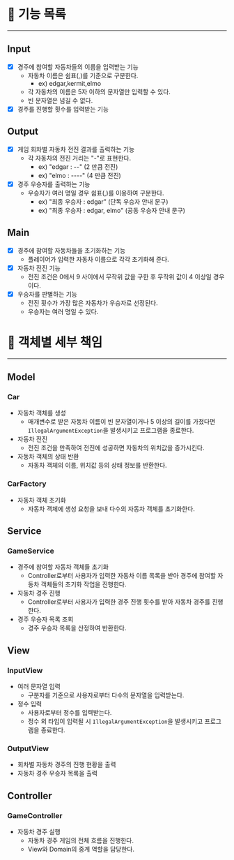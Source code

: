 # 📝 기능 목록
- - -
## Input
- [X] 경주에 참여할 자동차들의 이름을 입력받는 기능
  - 자동차 이름은 쉼표(,)를 기준으로 구분한다.
    - ex) edgar,kermit,elmo 
  - 각 자동차의 이름은 5자 이하의 문자열만 입력할 수 있다.
  - 빈 문자열은 넘길 수 없다.
- [X] 경주를 진행할 횟수를 입력받는 기능

## Output
- [X] 게임 회차별 자동차 전진 결과를 출력하는 기능
  - 각 자동차의 전진 거리는 "-"로 표현한다.
    - ex) "edgar : --" (2 만큼 전진)
    - ex) "elmo : ----" (4 만큼 전진)
- [X] 경주 우승자를 출력하는 기능
  - 우승자가 여러 명일 경우 쉼표(,)를 이용하여 구분한다.
    - ex) "최종 우승자 : edgar" (단독 우승자 안내 문구)
    - ex) "최종 우승자 : edgar, elmo" (공동 우승자 안내 문구)

## Main
- [X] 경주에 참여할 자동차들을 초기화하는 기능
  - 플레이어가 입력한 자동차 이름으로 각각 초기화해 준다.
- [X] 자동차 전진 기능
  - 전진 조건은 0에서 9 사이에서 무작위 값을 구한 후 무작위 값이 4 이상일 경우이다.
- [X] 우승자를 판별하는 기능
  - 전진 횟수가 가장 많은 자동차가 우승자로 선정된다.
  - 우승자는 여러 명일 수 있다.

# 🧩 객체별 세부 책임
- - -
## Model
### Car
- 자동차 객체를 생성
  - 매개변수로 받은 자동차 이름이 빈 문자열이거나 5 이상의 길이를 가졌다면 `IllegalArgumentException`을 발생시키고 프로그램을 종료한다.
- 자동차 전진
  - 전진 조건을 만족하여 전진에 성공하면 자동차의 위치값을 증가시킨다.
- 자동차 객체의 상태 반환
  - 자동차 객체의 이름, 위치값 등의 상태 정보를 반환한다.

### CarFactory
- 자동차 객체 초기화
  - 자동차 객체에 생성 요청을 보내 다수의 자동차 객체를 초기화한다.

## Service
### GameService
- 경주에 참여할 자동차 객체들 초기화
  - Controller로부터 사용자가 입력한 자동차 이름 목록을 받아 경주에 참여할 자동차 객체들의 초기화 작업을 진행한다.
- 자동차 경주 진행
  - Controller로부터 사용자가 입력한 경주 진행 횟수를 받아 자동차 경주를 진행한다.
- 경주 우승자 목록 조회
  - 경주 우승자 목록을 산정하여 반환한다. 

## View
### InputView
- 여러 문자열 입력
  - 구분자를 기준으로 사용자로부터 다수의 문자열을 입력받는다.
- 정수 입력
  - 사용자로부터 정수를 입력받는다.
  - 정수 외 타입이 입력될 시 `IllegalArgumentException`을 발생시키고 프로그램을 종료한다.

### OutputView
- 회차별 자동차 경주의 진행 현황을 출력
- 자동차 경주 우승자 목록을 출력

## Controller
### GameController
- 자동차 경주 실행
  - 자동차 경주 게임의 전체 흐름을 진행한다.
  - View와 Domain의 중계 역할을 담당한다.
